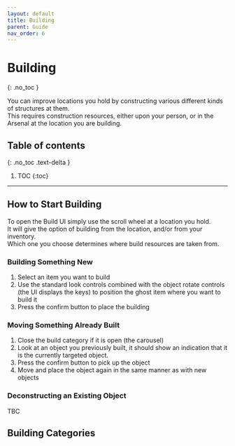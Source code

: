 ```yaml
---
layout: default
title: Building
parent: Guide
nav_order: 6
---
```


# Building
{: .no_toc }

You can improve locations you hold by constructing various different kinds of structures at them.  
This requires construction resources, either upon your person, or in the Arsenal at the location you are building.

## Table of contents
{: .no_toc .text-delta }

1. TOC
{:toc}

---

## How to Start Building

To open the Build UI simply use the scroll wheel at a location you hold.  
It will give the option of building from the location, and/or from your inventory.  
Which one you choose determines where build resources are taken from.  

### Building Something New

1. Select an item you want to build
2. Use the standard look controls combined with the object rotate controls (the UI displays the keys) to position the ghost item where you want to build it
3. Press the confirm button to place the building

### Moving Something Already Built

1. Close the build category if it is open (the carousel)
2. Look at an object you previously built, it should show an indication that it is the currently targeted object. 
3. Press the confirm button to pick up the object
4. Move and place the object again in the same manner as with new objects

### Deconstructing an Existing Object

TBC

## Building Categories

